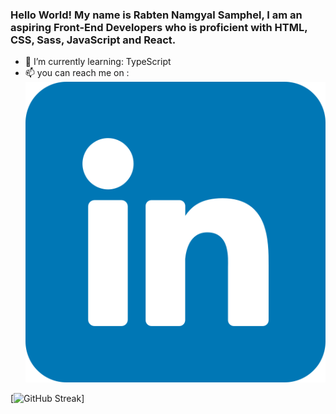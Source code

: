 ### Hello World! My name is Rabten Namgyal Samphel, I am an aspiring Front-End Developers who is proficient with HTML, CSS, Sass, JavaScript and React.

- 🌱 I’m currently learning: TypeScript
- 📫 you can reach me on : <a href='' target='_blank'><img src='./img/linkedin.png' /></a>



[![GitHub Streak](https://github-readme-streak-stats.herokuapp.com?user=rabtennamgyal&theme=soft-green)]
